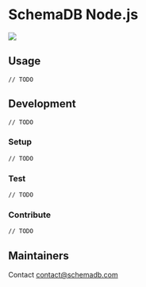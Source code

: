 # SchemaDB Node.js
![](https://github.com/schemadb/node-sdk/workflows/CI/badge.svg)

## Usage
`// TODO`

## Development
`// TODO`

### Setup
`// TODO`

### Test
`// TODO`

### Contribute
`// TODO`

## Maintainers

Contact contact@schemadb.com
